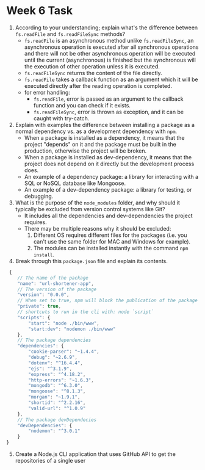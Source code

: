 # Week 6 Task

1. According to your understanding; explain what's the difference between `fs.readFile` and `fs.readFileSync` methods?
	- `fs.readFile` is an asynchronous method unlike `fs.readFileSync`, an asynchronous operation is executed after all synchronous operations and there will not be other asynchronous operation will be executed until the current (asynchronous) is finished but the synchronous will the execution of other operation unless it is executed.
	- `fs.readFileSync` returns the content of the file directly.
	- `fs.readFile` takes a callback function as an argument which it will be executed directly after the reading operation is completed.
	- for error handling:
		- `fs.readFile`, error is passed as an argument to the callback function and you can check if it exists.
		- `fs.readFileSync`, error is thrown as exception, and it can be caught with try-catch.
2. Explain with examples the difference between installing a package as a normal dependency vs. as a development dependency with `npm`.
	- When a package is installed as a dependency, it means that the project "depends" on it and the package must be built in the production, otherwise the project will be broken.
	- When a package is installed as dev-dependency, it means that the project does not depend on it directly but the development process does.
	- An example of a dependency package: a library for interacting with a SQL or NoSQL database like Mongoose.
	- An example of a dev-dependency package: a library for testing, or debugging.
3. What is the purpose of the `node_modules` folder, and why should it typically be excluded from version control systems like Git?
	- It includes all the dependencies and dev-dependencies the project requires.
	- There may be multiple reasons why it should be excluded:
		1. Different OS requires different files for the packages (i.e. you can't use the same folder for MAC and Windows for example).
		2. The modules can be installed instantly with the command `npm install`.
4. Break through this `package.json` file and explain its contents.
```javascript
 {
	// The name of the package
    "name": "url-shortener-app",
    // The version of the package
    "version": "0.0.0", 
    // When set to true, npm will block the publication of the package
    "private": true, 
    // shortcuts to run in the cli with: node `script`
    "scripts": { 
        "start": "node ./bin/www",
        "start:dev": "nodemon ./bin/www"
    },
    // The package dependencies
    "dependencies": {
        "cookie-parser": "~1.4.4",
        "debug": "~2.6.9",
        "dotenv": "^16.4.4",
        "ejs": "^3.1.9",
        "express": "^4.18.2",
        "http-errors": "~1.6.3",
        "mongodb": "^6.3.0",
        "mongoose": "^8.1.3",
        "morgan": "~1.9.1",
        "shortid": "^2.2.16",
        "valid-url": "^1.0.9"
    },
    // The package devDependecies
    "devDependencies": {
        "nodemon": "^3.0.1"
    }
}
```
5. Create a Node.js CLI application that uses GitHub API to get the repositories of a single user